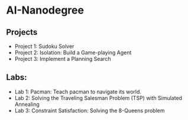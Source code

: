 # AI-Nanodegree

## Projects

* Project 1: Sudoku Solver
* Project 2: Isolation: Build a Game-playing Agent
* Project 3: Implement a Planning Search
## Labs:
* Lab 1: Pacman: Teach pacman to navigate its world.
* Lab 2: Solving the Traveling Salesman Problem (TSP) with Simulated Annealing
* Lab 3: Constraint Satisfaction: Solving the 8-Queens problem
